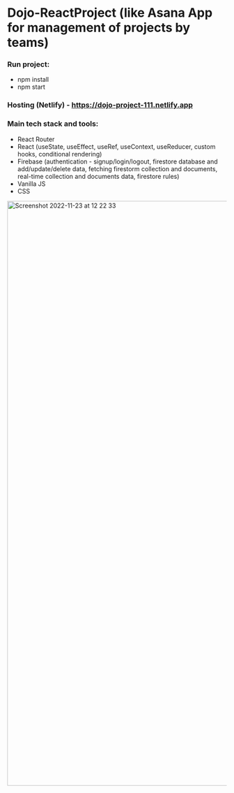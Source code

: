 # Dojo-ReactProject (like Asana App for management of projects by teams)

### Run project:
- npm install
- npm start

### Hosting (Netlify) - https://dojo-project-111.netlify.app

### Main tech stack and tools:
- React Router
- React (useState, useEffect, useRef, useContext, useReducer, custom hooks, conditional rendering)
- Firebase (authentication - signup/login/logout, firestore database and add/update/delete data, fetching firestorm collection and documents, real-time collection and documents data, firestore rules)
- Vanilla JS
- CSS


<img width="1339" alt="Screenshot 2022-11-23 at 12 22 33" src="https://user-images.githubusercontent.com/109438310/208309709-a242caaa-e0fc-4e14-b9fe-d07dab9e94d6.png">

